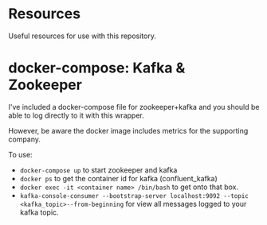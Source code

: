 
# Resources

Useful resources for use with this repository.


# docker-compose: Kafka &  Zookeeper

I've included a docker-compose file for zookeeper+kafka and you should be able to log directly to it with this wrapper.

However, be aware the docker image includes metrics for the supporting company.

To use:
* `docker-compose up` to start zookeeper and kafka
* `docker ps` to get the container id for kafka (confluent_kafka)
* `docker exec -it <container name> /bin/bash` to get onto that box.
* `kafka-console-consumer --bootstrap-server localhost:9092 --topic <kafka_topic>--from-beginning` for view all messages logged to your kafka topic.
